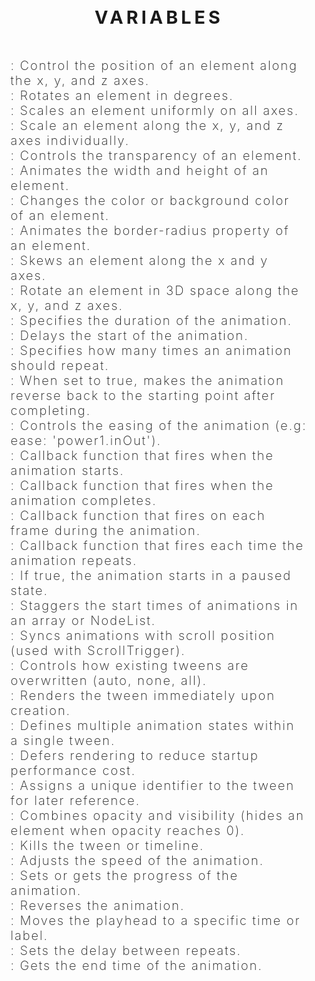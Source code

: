 <script>
    import Heading from './Heading.svelte';
</script>

<div align="center" style="font-family: var(--montserrat); font-size: clamp(1.5rem, 3vw, 5rem); font-weight: 700; letter-spacing: 5px; color: var(--sky); font-family: var(--montserrat); margin-bottom: 3rem;">VARIABLES</div>

<div align="left" style="margin-bottom: 2rem; margin-left: clamp(.5rem, 1.5vw, 2rem); margin-right: clamp(.5rem, 1.5vw, 2rem); color: var(--white); font-size: clamp(1.25rem, 2vw, 1.75rem); font-weight: 200; letter-spacing: 2px; code: var(--mono);" aria-label="tweens">
    <Heading title="x, y, z" />: Control the position of an element along the x, y, and z axes.<br>
    <Heading title="rotation" />: Rotates an element in degrees.<br>
    <Heading title="scale" />: Scales an element uniformly on all axes.<br>
    <Heading title="scaleX, scaleY, scaleZ" />: Scale an element along the x, y, and z axes individually.<br>
    <Heading title="opacity" />: Controls the transparency of an element.<br>
    <Heading title="width, height" />: Animates the width and height of an element.<br>
    <Heading title="color, backgroundColor" />: Changes the color or background color of an element.<br>
    <Heading title="borderRadius" />: Animates the border-radius property of an element.<br>
    <Heading title="skewX, skewY" />: Skews an element along the x and y axes.<br>
    <Heading title="rotationX, rotationY, rotationZ" />: Rotate an element in 3D space along the x, y, and z axes.<br>
    <Heading title="duration" />: Specifies the duration of the animation.<br>
    <Heading title="delay" />: Delays the start of the animation.<br>
    <Heading title="repeat" />: Specifies how many times an animation should repeat.<br>
    <Heading title="yoyo" />: When set to true, makes the animation reverse back to the starting point after completing.<br>
    <Heading title="ease" />: Controls the easing of the animation (e.g: ease: 'power1.inOut').<br>
    <Heading title="onStart" />: Callback function that fires when the animation starts.<br>
    <Heading title="onComplete" />: Callback function that fires when the animation completes.<br>
    <Heading title="onUpdate" />: Callback function that fires on each frame during the animation.<br>
    <Heading title="onRepeat" />: Callback function that fires each time the animation repeats.<br>
    <Heading title="paused" />: If true, the animation starts in a paused state.<br>
    <Heading title="stagger" />: Staggers the start times of animations in an array or NodeList.<br>
    <Heading title="scrub" />: Syncs animations with scroll position (used with ScrollTrigger).<br>
    <Heading title="overwrite" />: Controls how existing tweens are overwritten (auto, none, all).<br>
    <Heading title="immediateRender" />: Renders the tween immediately upon creation.<br>
    <Heading title="keyframes" />: Defines multiple animation states within a single tween.<br>
    <Heading title="lazy" />: Defers rendering to reduce startup performance cost.<br>
    <Heading title="id" />: Assigns a unique identifier to the tween for later reference.<br>
    <Heading title="autoAlpha" />: Combines opacity and visibility (hides an element when opacity reaches 0).<br>
    <Heading title="kill" />: Kills the tween or timeline.<br>
    <Heading title="timeScale" />: Adjusts the speed of the animation.<br>
    <Heading title="progress" />: Sets or gets the progress of the animation.<br>
    <Heading title="reverse" />: Reverses the animation.<br>
    <Heading title="seek" />: Moves the playhead to a specific time or label.<br>
    <Heading title="repeatDelay" />: Sets the delay between repeats.<br>
    <Heading title="endTime" />: Gets the end time of the animation.<br>
</div>
